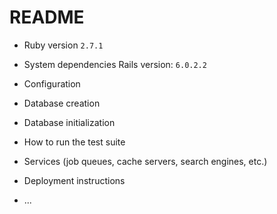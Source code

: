 # README

* Ruby version
`2.7.1`
* System dependencies
Rails version: `6.0.2.2`
* Configuration

* Database creation

* Database initialization

* How to run the test suite

* Services (job queues, cache servers, search engines, etc.)

* Deployment instructions

* ...
